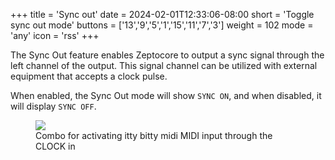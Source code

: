 +++
title = 'Sync out'
date = 2024-02-01T12:33:06-08:00
short = 'Toggle sync out mode'
buttons = ['13','9','5','1','15','11','7','3']
weight = 102
mode = 'any'
icon = 'rss'
+++

The Sync Out feature enables Zeptocore to output a sync signal through the left channel of the output. This signal channel can be utilized with external equipment that accepts a clock pulse.

When enabled, the Sync Out mode will show `SYNC ON`, and when disabled, it will display `SYNC OFF`.

<figure class="imgcombo">
<img loading="lazy" src="/img/combo_sync.png">
<figcaption>Combo for activating itty bitty midi MIDI input through the CLOCK in</figcaption>
</figure>
